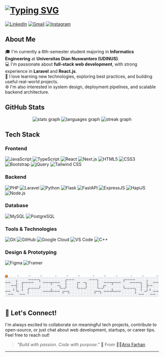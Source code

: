 # [![Typing SVG](https://readme-typing-svg.demolab.com?font=Arial&size=25&pause=1000&color=F7F7F7&width=435&lines=Hi+%F0%9F%91%8B%2C+I'm+Ariq+Farhan+Althaf;Welcome+To+My+GitHub+Profile+%F0%9F%99%8C)](https://git.io/typing-svg)

[![LinkedIn](https://img.shields.io/badge/LinkedIn-0077B5?style=for-the-badge&logo=linkedin&logoColor=white)](https://linkedin.com/in/ariqfarhan-dev)
[![Gmail](https://img.shields.io/badge/Gmail-D14836?style=for-the-badge&logo=gmail&logoColor=white)](mailto:farhanariq.dev@gmail.com)
[![Instagram](https://img.shields.io/badge/Instagram-E4405F?style=for-the-badge&logo=instagram&logoColor=white)](https://instagram.com/farhanariq_)

## About Me

🎓 I'm currently a 6th-semester student majoring in **Informatics Engineering** at **Universitas Dian Nuswantoro (UDINUS)**.  
💻 I'm passionate about **full-stack web development**, with strong experience in **Laravel** and **React.js**.  
🌱 I love learning new technologies, exploring best practices, and building useful real-world projects.  
⚙️ I'm also interested in system design, deployment pipelines, and scalable backend architecture.

## GitHub Stats

<div align="center">
  <img src="https://github-readme-stats.vercel.app/api?username=AriqF1&hide_title=true&hide_rank=true&show_icons=true&include_all_commits=true&count_private=true&disable_animations=false&theme=github_dark&locale=en&hide_border=true&order=1" height="125" alt="stats graph"  />
  <img src="https://github-readme-stats.vercel.app/api/top-langs?username=AriqF1&locale=en&hide_title=false&layout=compact&card_width=320&langs_count=5&theme=github_dark&hide_border=true&order=2" height="125" alt="languages graph"  />
  <img src="https://streak-stats.demolab.com?user=AriqF1&locale=en&mode=daily&theme=github_dark&hide_border=true&border_radius=5&order=3" height="125" alt="streak graph"  />
</div>



## Tech Stack

### Frontend
![JavaScript](https://img.shields.io/badge/JavaScript-F7DF1E?style=for-the-badge&logo=javascript&logoColor=black)
![TypeScript](https://img.shields.io/badge/TypeScript-007ACC?style=for-the-badge&logo=typescript&logoColor=white)
![React](https://img.shields.io/badge/React-20232A?style=for-the-badge&logo=react&logoColor=61DAFB)
![Next.js](https://img.shields.io/badge/Next.js-000000?style=for-the-badge&logo=next.js&logoColor=white)
![HTML5](https://img.shields.io/badge/HTML5-E34F26?style=for-the-badge&logo=html5&logoColor=white)
![CSS3](https://img.shields.io/badge/CSS3-1572B6?style=for-the-badge&logo=css3&logoColor=white)
![Bootstrap](https://img.shields.io/badge/Bootstrap-563D7C?style=for-the-badge&logo=bootstrap&logoColor=white)
![jQuery](https://img.shields.io/badge/jQuery-0769AD?style=for-the-badge&logo=jquery&logoColor=white)
![Tailwind CSS](https://img.shields.io/badge/Tailwind_CSS-06B6D4?style=for-the-badge&logo=tailwindcss&logoColor=white)


### Backend
![PHP](https://img.shields.io/badge/PHP-777BB4?style=for-the-badge&logo=php&logoColor=white)
![Laravel](https://img.shields.io/badge/Laravel-FF2D20?style=for-the-badge&logo=laravel&logoColor=white)
![Python](https://img.shields.io/badge/Python-3776AB?style=for-the-badge&logo=python&logoColor=white)
![Flask](https://img.shields.io/badge/Flask-000000?style=for-the-badge&logo=flask&logoColor=white)
![FastAPI](https://img.shields.io/badge/FastAPI-009688?style=for-the-badge&logo=fastapi&logoColor=white)
![ExpressJS](https://img.shields.io/badge/Express-000000?style=for-the-badge&logo=express&logoColor=white)
![HapiJS](https://img.shields.io/badge/Hapi.js-ff4136?style=for-the-badge&logo=node.js&logoColor=white)
![Node.js](https://img.shields.io/badge/Node.js-339933?style=for-the-badge&logo=node.js&logoColor=white)


### Database
![MySQL](https://img.shields.io/badge/MySQL-4479A1?style=for-the-badge&logo=mysql&logoColor=white)
![PostgreSQL](https://img.shields.io/badge/PostgreSQL-316192?style=for-the-badge&logo=postgresql&logoColor=white)

### Tools & Technologies
![Git](https://img.shields.io/badge/Git-F05032?style=for-the-badge&logo=git&logoColor=white)
![GitHub](https://img.shields.io/badge/GitHub-100000?style=for-the-badge&logo=github&logoColor=white)
![Google Cloud](https://img.shields.io/badge/Google_Cloud-4285F4?style=for-the-badge&logo=google-cloud&logoColor=white)
![VS Code](https://img.shields.io/badge/VS_Code-007ACC?style=for-the-badge&logo=visual-studio-code&logoColor=white)
![C++](https://img.shields.io/badge/C%2B%2B-00599C?style=for-the-badge&logo=c%2B%2B&logoColor=white)

### Design & Prototyping
![Figma](https://img.shields.io/badge/Figma-F24E1E?style=for-the-badge&logo=figma&logoColor=white)
![Framer](https://img.shields.io/badge/Framer-0055FF?style=for-the-badge&logo=framer&logoColor=white)

<br>
<picture>
  <source media="(prefers-color-scheme: dark)" srcset="https://raw.githubusercontent.com/AriqF1/AriqF1/output/pacman-contribution-graph-dark.svg">
  <source media="(prefers-color-scheme: light)" srcset="https://raw.githubusercontent.com/AriqF1/AriqF1/output/pacman-contribution-graph.svg">
  <img alt="GitHub contribution graph" src="https://raw.githubusercontent.com/AriqF1/AriqF1/output/pacman-contribution-graph.svg">
</picture>

## 🤝 Let's Connect!

I'm always excited to collaborate on meaningful tech projects, contribute to open-source, or just chat about web development, startups, or career tips.  
Feel free to reach out!

> _"Build with passion. Code with purpose."_ 🚀 From 👨🏻[Ariq Farhan](https://github.com/AriqF1)
---


